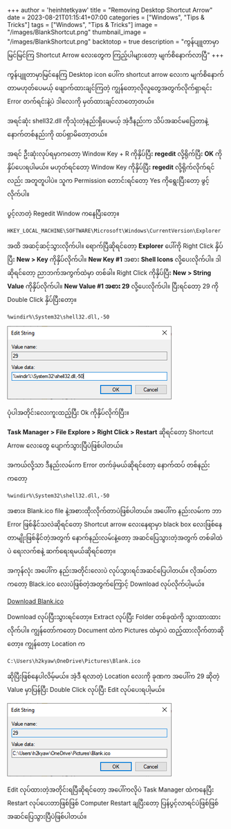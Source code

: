 +++
author = 'heinhtetkyaw'
title = "Removing Desktop Shortcut Arrow"
date = 2023-08-21T01:15:41+07:00
categories = ["Windows", "Tips & Tricks"]
tags = ["Windows", "Tips & Tricks"]
image = "/images/BlankShortcut.png"
thumbnail_image = "/images/BlankShortcut.png"
backtotop = true
description = "ကွန်ပျူတာမှာမြင်မြင်ကြ Shortcut Arrow လေးတွေက ကြည့်ပါများတော့ မျက်စိနောက်လာပြီ"
+++

ကွန်ပျူတာမှာမြင်နေကြ Desktop icon ပေါ်က shortcut arrow လေးက မျက်စိနောက်တာမဟုတ်ပေမယ့် ဖျောက်ထားချင်ကြတဲ့ ကျွန်တော့လိုလူတွေအတွက်လိုက်ရှာရင်း Error တက်ရင်းနဲ့ပဲ ဒါလေးကို မှတ်ထားချင်လာတော့တယ်။

<!--more-->

အရင်ဆုံး shell32.dll ကိုသုံးတဲ့နည်းရှိပေမယ့် အဲ့ဒီနည်းက သိပ်အဆင်မပြေတာနဲ့ နောက်တစ်နည်းကို ထပ်ရှာမိတော့တယ်။

အရင် ဦးဆုံးလုပ်ရမှာကတော့ <kdb>Window Key + R</kdb> ကိုနှိပ်ပြီး **regedit** လို့ရိုက်ပြီး **OK** ကိုနှိပ်ပေးရပါမယ်။ မဟုတ်ရင်တော့ <kdb>Window Key</kdb> ကိုနှိပ်ပြီး **regedit** လို့ရိုက်လိုက်ရင်လည်း အတူတူပါပဲ။ သူက Permission တောင်းရင်တော့ Yes ကိုရွေးပြီးတော့ ဖွင့်လိုက်ပါ။

ပွင့်လာတဲ့ Regedit Window ကနေပြီးတော့။

```
HKEY_LOCAL_MACHINE\SOFTWARE\Microsoft\Windows\CurrentVersion\Explorer
```

အထိ အဆင့်ဆင့်သွားလိုက်ပါ။ ရောက်ပြီဆိုရင်တော့ **Explorer** ပေါ်ကို Right Click နှိပ်ပြီး **New > Key** ကိုနှိပ်လိုက်ပါ။ **New Key #1** အစား **Shell Icons** လို့ပေးလိုက်ပါ။ ဒါဆိုရင်တော့ ညာဘက်အကွက်ထဲမှာ တစ်ခါ။ Right Click ကိုနှိပ်ပြီး **New > String Value** ကိုနှိပ်လိုက်ပါ။ **New Value #1 အစား 29** လို့ပေးလိုက်ပါ။ ပြီးရင်တော့ 29 ကို Double Click နှိပ်ပြီးတော့။

```
%windir%\System32\shell32.dll,-50
```

![Edit String ><](/images/Edit-String.png)

ပုံပါအတိုင်းလေးကူးထည့်ပြီး Ok ကိုနှိပ်လိုက်ပြီး။

**Task Manager > File Explore > Right Click > Restart** ဆိုရင်တော့ Shortcut Arrow လေးတွေ ပျောက်သွားပြီပဲဖြစ်ပါတယ်။

အကယ်လို့သာ ဒီနည်းလမ်းက Error တက်ခဲ့မယ်ဆိုရင်တော့ နောက်ထပ် တစ်နည်းကတော့

```
%windir%\System32\shell32.dll,-50
```

အစား။ Blank.ico file နဲ့အစားထိုးလိုက်တာပဲဖြစ်ပါတယ်။ အပေါ်က နည်းလမ်းက ဘာ Error ဖြစ်နိုင်သလဲဆိုရင်တော့ Shortcut arrow လေးနေရာမှာ black box လေးဖြစ်နေတာမျိုးဖြစ်နိုင်တဲ့အတွက် နောက်နည်းလမ်းနဲ့တော့ အဆင်ပြေသွားတဲ့အတွက် တစ်ခါထဲပဲ ရေးလက်စနဲ့ ဆက်ရေးရမယ်ဆိုရင်တော့။

အကုန်လုံး အပေါ်က နည်းအတိုင်းလေးပဲ လုပ်သွားရင်အဆင်ပြေပါတယ်။ လိုအပ်တာကတော့ Black.ico လေးပဲဖြစ်တဲ့အတွက်ကြောင့် Download လုပ်လိုက်ပါ့မယ်။

[Download Blank.ico](/files/Blank.ico.zip)

Download လုပ်ပြီးသွားရင်တော့။ Extract လုပ်ပြီး Folder တစ်ခုထဲကို သွားထားထားလိုက်ပါ။ ကျွန်တော်ကတော့ Document ထဲက Pictures ထဲမှာပဲ ထည့်ထားလိုက်တာဆိုတော့။ ကျွန်တော့ Location က

```
C:\Users\h2kyaw\OneDrive\Pictures\Blank.ico
```

ဆိုပြီးဖြစ်နေပါလိမ့်မယ်။ အဲ့ဒီ ရလာတဲ့ Location လေးကို ခုဏက အပေါ်က 29 ဆိုတဲ့ Value မှာပြန်ပြီး Double Click လုပ်ပြီး Edit လုပ်ပေးရပါ့မယ်။

![Edit String ><](/images/Edit-String-Blank.png)

Edit လုပ်ထားတဲ့အတိုင်းရပြီဆိုရင်တော့ အပေါ်ကလိုပဲ Task Manager ထဲကနေပြီး Restart လုပ်ပေးတာဖြစ်ဖြစ် Computer Restart ချပြီးတော့ ပြန်ပွင့်လာရင်ပဲဖြစ်ဖြစ် အဆင်ပြေသွားပြီပဲဖြစ်ပါတယ်။
